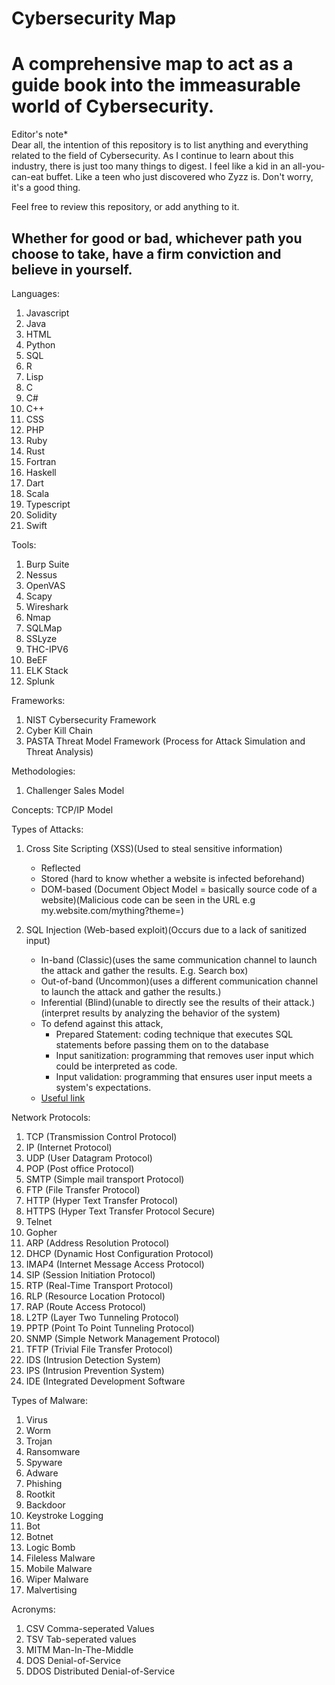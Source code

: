 # Cybersecurity Map
<h1>A comprehensive map to act as a guide book into the immeasurable world of Cybersecurity.</h1>

Editor's note* <br/>
Dear all, the intention of this repository is to list anything and everything related to the field of Cybersecurity. As I continue to learn about this industry, there is just too many things to digest. I feel like a kid in an all-you-can-eat buffet. Like a teen who just discovered who Zyzz is. Don't worry, it's a good thing.

Feel free to review this repository, or add anything to it.

<h2>Whether for good or bad, whichever path you choose to take, have a firm conviction and believe in yourself.</h2>

Languages:
1. Javascript
2. Java
3. HTML
4. Python
5. SQL
6. R
7. Lisp
8. C
9. C#
10. C++
11. CSS
12. PHP
13. Ruby
14. Rust
15. Fortran
16. Haskell
17. Dart
18. Scala
19. Typescript
20. Solidity
21. Swift


Tools:
1.	Burp Suite
2.	Nessus
3.	OpenVAS
4.	Scapy
5.	Wireshark
6.	Nmap
7.	SQLMap
8.	SSLyze
9.	THC-IPV6
10.	BeEF
11.	ELK Stack
12.	Splunk

Frameworks:
1.	NIST Cybersecurity Framework
2.	Cyber Kill Chain
3.	PASTA Threat Model Framework (Process for Attack Simulation and Threat Analysis)

Methodologies:
1.	Challenger Sales Model

Concepts:
TCP/IP Model

Types of Attacks:
1. Cross Site Scripting (XSS)(Used to steal sensitive information)
   - Reflected 
   - Stored (hard to know whether a website is infected beforehand)
   - DOM-based (Document Object Model = basically source code of a website)(Malicious code can be seen in the URL e.g my.website.com/mything?theme=<script>alert(1);</script>)

2. SQL Injection (Web-based exploit)(Occurs due to a lack of sanitized input)
   - In-band (Classic)(uses the same communication channel to launch the attack and gather the results. E.g. Search box)
   - Out-of-band (Uncommon)(uses a different communication channel  to launch the attack and gather the results.)
   - Inferential (Blind)(unable to directly see the results of their attack.)(interpret results by analyzing the behavior of the system)
   - To defend against this attack,
       - Prepared Statement: coding technique that executes SQL statements before passing them on to the database
       - Input sanitization: programming that removes user input which could be interpreted as code.
       - Input validation: programming that ensures user input meets a system's expectations.
    - [Useful link](https://owasp.org/www-project-web-security-testing-guide/latest/4-Web_Application_Security_Testing/07-Input_Validation_Testing/05-Testing_for_SQL_Injection)

Network Protocols:
1.	TCP (Transmission Control Protocol)
2.	IP (Internet Protocol)
3.	UDP (User Datagram Protocol)
4.	POP (Post office Protocol)
5.	SMTP (Simple mail transport Protocol)
6.	FTP (File Transfer Protocol)
7.	HTTP (Hyper Text Transfer Protocol)
8.	HTTPS (Hyper Text Transfer Protocol Secure)
9.	Telnet
10.	Gopher
11.	ARP (Address Resolution Protocol)
12.	DHCP (Dynamic Host Configuration Protocol)
13.	IMAP4 (Internet Message Access Protocol)
14.	SIP (Session Initiation Protocol)
15.	RTP (Real-Time Transport Protocol)
16.	RLP (Resource Location Protocol)
17.	RAP (Route Access Protocol)
18.	L2TP (Layer Two Tunneling Protocol)
19.	PPTP (Point To Point Tunneling Protocol)
20.	SNMP (Simple Network Management Protocol)
21.	TFTP (Trivial File Transfer Protocol)
22.	IDS (Intrusion Detection System)
23.	IPS (Intrusion Prevention System)
24.	IDE (Integrated Development Software

Types of Malware:
1. Virus
2. Worm
3. Trojan
4. Ransomware
5. Spyware
6. Adware
7. Phishing
8. Rootkit
9. Backdoor
10. Keystroke Logging
11. Bot
12. Botnet
13. Logic Bomb
14. Fileless Malware
15. Mobile Malware
16. Wiper Malware
17. Malvertising


Acronyms:
1. CSV Comma-seperated Values
2. TSV Tab-seperated values
3. MITM Man-In-The-Middle
4. DOS Denial-of-Service
5. DDOS Distributed Denial-of-Service
